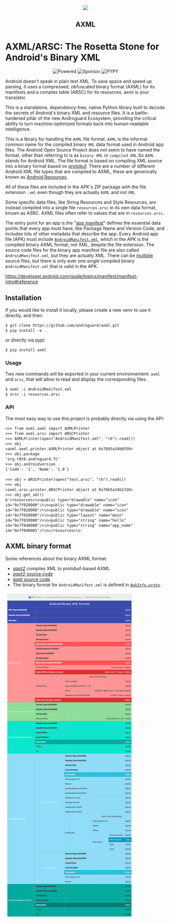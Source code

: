
<p align="center"><img width="120" src="./.github/logo.png"></p>
<h2 align="center">AXML</h2>

# AXML/ARSC: The Rosetta Stone for Android's Binary XML

<div align="center">

![Powered](https://img.shields.io/badge/androguard-green?style=for-the-badge&label=Powered%20by&link=https%3A%2F%2Fgithub.com%2Fandroguard)
![Sponsor](https://img.shields.io/badge/sponsor-nlnet-blue?style=for-the-badge&link=https%3A%2F%2Fnlnet.nl%2F)
![PYPY](https://img.shields.io/badge/PYPI-AXML-violet?style=for-the-badge&link=https%3A%2F%2Fpypi.org%2Fproject%2Faxml%2F)


</div>

Android doesn't speak in plain text XML. To save space and speed up parsing,
it uses a compressed, obfuscated binary format (AXML) for its manifests and 
a complex table (ARSC) for its resources. axml is your translator.

This is a standalone, dependency-free, native Python library built to decode
the secrets of Android's binary XML and resource files. It is a 
battle-hardened pillar of the new Androguard Ecosystem, providing the critical
 ability to turn machine-optimized formats back into human-readable intelligence.

This is a library for handling the `AXML` file format. `AXML` is the informal
common name for the compiled binary `XML` data format used in Android app files.
The Android Open Source Project does not seem to have named the format, other
than referring to is as `binary XML` or `compiled XML`.So `AXML` stands for
Android XML. The file format is based on compiling XML source into a binary
format based on [protobuf](). There are a number of different Android XML file
types that are compiled to AXML, these are generically known as [Android
Resources](https://developer.android.com/guide/topics/resources/available-resources).

All of these files are included in the APK's ZIP package with the file extension
`.xml` even though they are actually `AXML` and not `XML`.

Some specific data files, like String Resources and Style Resources, are instead
compiled into a single file `resources.arsc` in its own data format, known as
ASRC.  AXML files often refer to values that are in `resources.arsc`.

The entry point for an app is the "[app
manifest](https://developer.android.com/guide/topics/manifest/manifest-element)"
defines the essential data points that every app must have, like Package Name
and Version Code, and includes lots of other metadata that describe the
app. Every Android app file (APK) must include
[`AndroidManifest.xml`](https://developer.android.com/guide/topics/manifest/manifest-intro),
which in the APK is the compiled binary AXML format, not XML, despite the file
extension.  The source code files for the binary app manifest file are also
called `AndroidManifest.xml`, but they are actually XML.  There can be
[multiple](https://developer.android.com/build/manage-manifests) source files,
but there is only ever one single compiled binary `AndroidManifest.xml` that is
valid in the APK.

https://developer.android.com/guide/topics/manifest/manifest-intro#reference


## Installation

If you would like to install it locally, please create a new venv to use it directly, and then:

```
$ git clone https://github.com/androguard/axml.git
$ pip install -e .
```

or directly via pypi:

```
$ pip install axml
```

### Usage

Two new commands will be exported in your current environnement: `axml` and `arsc`, that will allow to read and display
the corresponding files.

```
$ axml -i AndroidManifest.xml
$ arsc -i resources.arsc
```

### API

The most easy way to use this project is probably directly via using the API:

```
>>> from axml.axml import AXMLPrinter
>>> from axml.arsc import ARSCPrinter
>>> AXMLPrinter(open("AndroidManifest.xml", "rb").read())
>>> obj
<axml.axml.printer.AXMLPrinter object at 0x76b5a34b0550>
>>> obj.package
'org.t0t0.androguard.TC'
>>> obj.androidversion
{'Code': '1', 'Name': '1.0'}

>>> obj = ARSCPrinter(open("test.arsc", "rb").read())
>>> obj
<axml.arsc.printer.ARSCPrinter object at 0x76b5a34b1310>
>>> obj.get_xml()
b'<resources>\n<public type="drawable" name="icon" id="0x7f020000"/>\n<public type="drawable" name="icon" id="0x7f020000"/>\n<public type="drawable" name="icon" id="0x7f020000"/>\n<public type="layout" name="main" id="0x7f030000"/>\n<public type="string" name="hello" id="0x7f040000"/>\n<public type="string" name="app_name" id="0x7f040001"/>\n</resources>\n'
```

## AXML binary format

Some references about the binary AXML format:

* [_aapt2_](https://developer.android.com/tools/aapt2) compiles XML to protobuf-based AXML
* [_aapt2_ source code](https://android.googlesource.com/platform/frameworks/base/+/master/tools/aapt2)
* [_aapt_ source code](https://android.googlesource.com/platform/frameworks/base/+/master/tools/aapt)
* The binary format for `AndroidManifest.xml` is defined in [`ApkInfo.proto`](https://android.googlesource.com/platform/frameworks/base/+/refs/heads/main/tools/aapt2/ApkInfo.proto).

![Android binary XML](https://raw.githubusercontent.com/senswrong/AndroidBinaryXml/main/AndroidBinaryXml.png)

<!-- back up URL in case the one above goes away
![Android binary XML](https://github.com/user-attachments/assets/6439a13a-5a50-4f32-b106-c70c9fb9acf1)
-->
